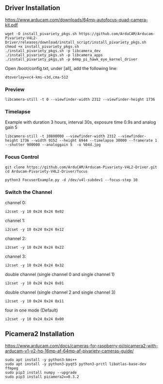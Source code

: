 ## Driver Installation
https://www.arducam.com/downloads/64mp-autofocus-quad-camera-kit.pdf
```
wget -O install_pivariety_pkgs.sh https://github.com/ArduCAM/Arducam-Pivariety-V4L2-Driver/releases/download/install_script/install_pivariety_pkgs.sh
chmod +x install_pivariety_pkgs.sh
./install_pivariety_pkgs.sh -p libcamera_dev
./install_pivariety_pkgs.sh -p libcamera_apps
./install_pivariety_pkgs.sh -p 64mp_pi_hawk_eye_kernel_driver
```
Open /boot/config.txt, under [all], add the following line:
```
dtoverlay=vc4-kms-v3d,cma-512
```
### Preview
```
libcamera-still -t 0 --viewfinder-width 2312 --viewfinder-height 1736
```

### Timelapse
Example with duration 3 hours, interval 30s, exposure time 0.9s and analog gain 5
```
libcamera-still -t 10800000 --viewfinder-width 2312 --viewfinder-height 1736 --width 9152 --height 6944 --timelapse 30000 --framerate 1 --shutter 900000 --analoggain 5  -o %04d.jpg
```

### Focus Control
```
git clone https://github.com/ArduCAM/Arducam-Pivariety-V4L2-Driver.git cd Arducam-Pivariety-V4L2-Driver/focus
```
```
python3 FocuserExample.py -d /dev/v4l-subdev1 --focus-step 10
```
### Switch the Channel
channel 0: 
```
i2cset -y 10 0x24 0x24 0x02
```
channel 1: 
```
i2cset -y 10 0x24 0x24 0x12
```
channel 2: 
```
i2cset -y 10 0x24 0x24 0x22
```
channel 3: 
```
i2cset -y 10 0x24 0x24 0x32
```
double channel (single channel 0 and single channel 1)
```
i2cset -y 10 0x24 0x24 0x01
```
double channel (single channel 2 and single channel 3)
```
i2cset -y 10 0x24 0x24 0x11
```
four in one mode (Default)
```
i2cset -y 10 0x24 0x24 0x00
```

## Picamera2 Installation
https://www.arducam.com/docs/cameras-for-raspberry-pi/picamera2-with-arducam-v1-v2-hq-16mp-af-64mp-af-pivariety-cameras-guide/ 
```
sudo apt install -y python3-kms++
sudo apt install -y python3-pyqt5 python3-prctl libatlas-base-dev ffmpeg
sudo pip3 install numpy --upgrade
sudo pip3 install picamera2==0.3.2
```
